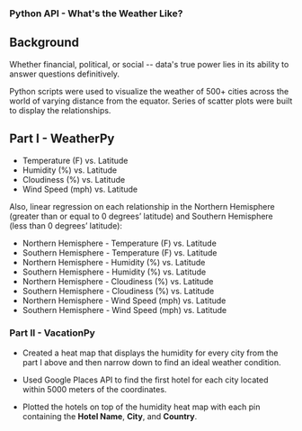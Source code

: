 ### Python API - What's the Weather Like?

## Background

Whether financial, political, or social -- data's true power lies in its ability to answer questions definitively. 

Python scripts were used to visualize the weather of 500+ cities across the world of varying distance from the equator. 
Series of scatter plots were built to display the relationships.

## Part I - WeatherPy

* Temperature (F) vs. Latitude
* Humidity (%) vs. Latitude
* Cloudiness (%) vs. Latitude
* Wind Speed (mph) vs. Latitude

Also, linear regression on each relationship in the Northern Hemisphere (greater than or equal to 0 degrees’ latitude) and Southern Hemisphere (less than 0 degrees’ latitude):

* Northern Hemisphere - Temperature (F) vs. Latitude
* Southern Hemisphere - Temperature (F) vs. Latitude
* Northern Hemisphere - Humidity (%) vs. Latitude
* Southern Hemisphere - Humidity (%) vs. Latitude
* Northern Hemisphere - Cloudiness (%) vs. Latitude
* Southern Hemisphere - Cloudiness (%) vs. Latitude
* Northern Hemisphere - Wind Speed (mph) vs. Latitude
* Southern Hemisphere - Wind Speed (mph) vs. Latitude

### Part II - VacationPy

* Created a heat map that displays the humidity for every city from the part I above and then narrow down to find an ideal weather condition. 
* Used Google Places API to find the first hotel for each city located within 5000 meters of the coordinates.

* Plotted the hotels on top of the humidity heat map with each pin containing the **Hotel Name**, **City**, and **Country**.
